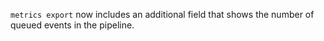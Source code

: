 `metrics export` now includes an additional field that shows the number of
queued events in the pipeline.
